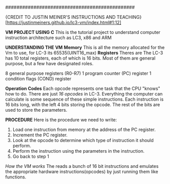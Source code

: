 ##############################################

{CREDIT TO JUSTIN MEINER'S INSTRUCTIONS AND TEACHING}[https://justinmeiners.github.io/lc3-vm/index.html#1:12]


**VM PROJECT USING C**
This is the tutorial project to understand computer instruction architecture such as LC3, x86 and ARM


**UNDERSTANDING THE VM**
**Memory**
This is all the memory allocated for the Vm to use, for LC-3 its 65535(UINT16_max)
**Registers**
Theres are The LC-3 has 10 total registers, each of which is 16 bits. Most of them are general purpose, but a few have designated roles.

8 general purpose registers (R0-R7)
1 program counter (PC) register
1 condition flags (COND) register

**Operation Codes**
Each opcode represents one task that the CPU "knows" how to do. There are just *16 opcodes* in LC-3. Everything the computer can calculate is some sequence of these simple instructions. Each instruction is 16 bits long, with the left 4 bits storing the opcode. The rest of the bits are used to store the parameters.

**PROCEDURE**
Here is the procedure we need to write:

1. Load one instruction from memory at the address of the PC register.
2. Increment the PC register.
3. Look at the opcode to determine which type of instruction it should perform.
4. Perform the instruction using the parameters in the instruction.
5. Go back to step 1


*How the VM works*
The reads a bunch of 16 bit instructions and emulates the appropriate hardware instructions(opcodes) by just running them like functions.

